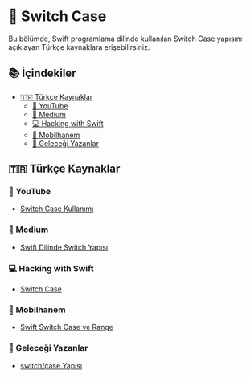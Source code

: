 # 🔀 Switch Case

Bu bölümde, Swift programlama dilinde kullanılan Switch Case yapısını açıklayan Türkçe kaynaklara erişebilirsiniz.

## 📚 İçindekiler

- <a href="#turkce-kaynaklar">🇹🇷 Türkçe Kaynaklar</a>
  - <a href="#youtube">🎥 YouTube</a>
  - <a href="#medium">📝 Medium</a>
  - <a href="#hacking-with-swift-tr">💻 Hacking with Swift</a>
  - <a href="#mobilhanem">📱 Mobilhanem</a>
  - <a href="#gelecegi-yazanlar">🚀 Geleceği Yazanlar</a>


## 🇹🇷 Türkçe Kaynaklar

### 🎥 YouTube

- [Switch Case Kullanımı](https://www.youtube.com/watch?v=xAw8XmZrRRk)

### 📝 Medium

- [Swift Dilinde Switch Yapısı](https://calendermeshrep.medium.com/swift-dilinde-switch-yapısı-64afa462bc03)

### 💻 Hacking with Swift

- [Switch Case](https://www.hackingwithswift.com/read/tr/0/10/switch-case)

### 📱 Mobilhanem

- [Swift Switch Case ve Range](https://www.mobilhanem.com/swift-switch-case-ve-range/)

### 🚀 Geleceği Yazanlar

- [switch/case Yapısı](https://gelecegiyazanlar.turkcell.com.tr/konu/egitim/objective-c-ile-ios-201/switchcase-yapisi)
